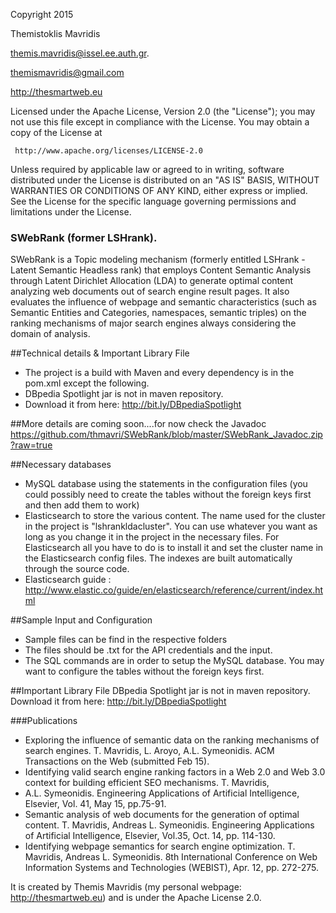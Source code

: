 Copyright 2015

Themistoklis Mavridis 

<themis.mavridis@issel.ee.auth.gr>.

<themismavridis@gmail.com>

<http://thesmartweb.eu>

Licensed under the Apache License, Version 2.0 (the "License");
you may not use this file except in compliance with the License.
You may obtain a copy of the License at

     http://www.apache.org/licenses/LICENSE-2.0

Unless required by applicable law or agreed to in writing, software
distributed under the License is distributed on an "AS IS" BASIS,
WITHOUT WARRANTIES OR CONDITIONS OF ANY KIND, either express or implied.
See the License for the specific language governing permissions and
limitations under the License.


### SWebRank (former LSHrank).
SWebRank is a Topic modeling mechanism (formerly entitled LSHrank - Latent Semantic Headless rank) that employs Content Semantic Analysis through Latent Dirichlet Allocation (LDA) to generate optimal content analyzing web documents out of search engine result pages. It also evaluates the influence of webpage and semantic characteristics (such as Semantic Entities and Categories, namespaces, semantic triples) on the ranking mechanisms of major search engines always considering the domain of analysis.

##Technical details & Important Library File
* The project is a build with Maven and every dependency is in the pom.xml except the following.
* DBpedia Spotlight jar is not in maven repository.
* Download it from here: <http://bit.ly/DBpediaSpotlight>

##More details are coming soon....for now check the Javadoc
<https://github.com/thmavri/SWebRank/blob/master/SWebRank_Javadoc.zip?raw=true>

##Necessary databases
* MySQL database using the statements in the configuration files (you could possibly need to create the tables without the foreign keys first and then add them to work)
* Elasticsearch to store the various content. The name used for the cluster in the project is "lshrankldacluster". You can use whatever you want as long as you change it in the project in the necessary files. For Elasticsearch all you have to do is to install it and set the cluster name in the Elasticsearch config files. The indexes are built automatically through the source code.
* Elasticsearch guide : <http://www.elastic.co/guide/en/elasticsearch/reference/current/index.html>

##Sample Input and Configuration
* Sample files can be find in the respective folders
* The files should be .txt for the API credentials and the input.
* The SQL commands are in order to setup the MySQL database. You may want to configure the tables without the foreign keys first.

##Important Library File
DBpedia Spotlight jar is not in maven repository.
Download it from here: <http://bit.ly/DBpediaSpotlight>

###Publications
* Exploring the influence of semantic data on the ranking mechanisms of search engines. T. Mavridis, L. Aroyo, A.L. Symeonidis. ACM Transactions on the Web (submitted Feb 15).
* Identifying valid search engine ranking factors in a Web 2.0 and Web 3.0 context for building efficient SEO mechanisms. T. Mavridis,
* A.L. Symeonidis. Engineering Applications of Artificial Intelligence, Elsevier, Vol. 41, May 15, pp.75-91.
* Semantic analysis of web documents for the generation of optimal content. T. Mavridis, Andreas L. Symeonidis. Engineering Applications of Artificial Intelligence, Elsevier, Vol.35, Oct. 14, pp. 114-130.
* Identifying webpage semantics for search engine optimization. T. Mavridis, Andreas L. Symeonidis. 8th International Conference on Web Information Systems and Technologies (WEBIST), Apr. 12, pp. 272-275.

It is created by Themis Mavridis (my personal webpage: <http://thesmartweb.eu>) and is under the Apache License 2.0.


